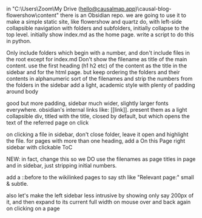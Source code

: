 in "C:\Users\Zoom\My Drive (hello@causalmap.app)\causal-blog-flowershow\content" there is an Obsidian repo. we are going to use it to make a simple static site, like flowershow and quartz do, with left-side collapsible navigation with folders and subfolders, initially collapse to the top level. initially show index.md as the home page. write a script to do this in python.

Only include folders which begin with a number, and don't include files in the root except for index.md
Don't show the filename as title of the main content.
use the first heading (h1 h2 etc) of the content as the title in the sidebar and for the html page. but keep ordering the folders and their contents in alphanumeric sort of the filenames
and strip the numbers from the folders in the sidebar
add a light, academic style with plenty of padding around body 

good but more padding, sidebar much wider, slightly larger fonts everywhere. 
obsidian's internal links like: [[link]]. present them as a light collapsible div, titled with the title, closed by default, but which opens the text of the referred page on click

on clicking a file in sidebar, don't close folder, leave it open and highlight the file. 
for pages with more than one heading, add a On this Page right sidebar with clickable ToC

NEW: in fact, change this so we DO use the filenames as page titles in page and in sidebar, just stripping initial numbers. 

add a ::before to the wikilinked pages to say sth like "Relevant page:" small & subtle.

also let's make the left sidebar less intrusive by showing only say 200px of it, and then expand to its current full width on mouse over and back again on clicking on a page